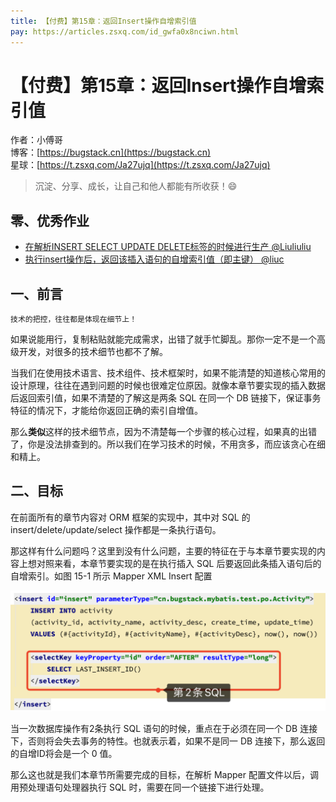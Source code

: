 ```yaml
---
title: 【付费】第15章：返回Insert操作自增索引值
pay: https://articles.zsxq.com/id_gwfa0x8nciwn.html
---
```


# 【付费】第15章：返回Insert操作自增索引值

作者：小傅哥
<br/>博客：[https://bugstack.cn](https://bugstack.cn)
<br/>星球：[https://t.zsxq.com/Ja27ujq](https://t.zsxq.com/Ja27ujq)

> 沉淀、分享、成长，让自己和他人都能有所收获！😄

## 零、优秀作业

- [在解析INSERT SELECT UPDATE DELETE标签的时候进行生产 @Liuliuliu](https://t.zsxq.com/08nJotW1f)
- [执行insert操作后，返回该插入语句的自增索引值（即主键） @liuc](https://t.zsxq.com/0bdLqAP8V)

## 一、前言

`技术的把控，往往都是体现在细节上！`

如果说能用行，复制粘贴就能完成需求，出错了就手忙脚乱。那你一定不是一个高级开发，对很多的技术细节也都不了解。

当我们在使用技术语言、技术组件、技术框架时，如果不能清楚的知道核心常用的设计原理，往往在遇到问题的时候也很难定位原因。就像本章节要实现的插入数据后返回索引值，如果不清楚的了解这是两条 SQL 在同一个 DB 链接下，保证事务特征的情况下，才能给你返回正确的索引自增值。

那么**类似**这样的技术细节点，因为不清楚每一个步骤的核心过程，如果真的出错了，你是没法排查到的。所以我们在学习技术的时候，不用贪多，而应该贪心在细和精上。

## 二、目标

在前面所有的章节内容对 ORM 框架的实现中，其中对 SQL 的 insert/delete/update/select 操作都是一条执行语句。

那这样有什么问题吗？这里到没有什么问题，主要的特征在于与本章节要实现的内容上想对照来看，本章节要实现的是在执行插入 SQL 后要返回此条插入语句后的自增索引。如图 15-1 所示 Mapper XML Insert 配置

![图 15-1 Mapper XML Insert 配置](res\2022-06-25-第15章：返回Insert操作自增索引值.md\070006cd-1137-45a3-b5bc-b04202abaf6d.jpg)

当一次数据库操作有2条执行 SQL 语句的时候，重点在于必须在同一个 DB 连接下，否则将会失去事务的特性。也就表示着，如果不是同一 DB 连接下，那么返回的自增ID将会是一个 0 值。

那么这也就是我们本章节所需要完成的目标，在解析 Mapper 配置文件以后，调用预处理语句处理器执行 SQL 时，需要在同一个链接下进行处理。
